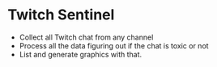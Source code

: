 # Twitch Sentinel


- Collect all Twitch chat from any channel
- Process all the data figuring out if the chat is toxic or not
- List and generate graphics with that.
